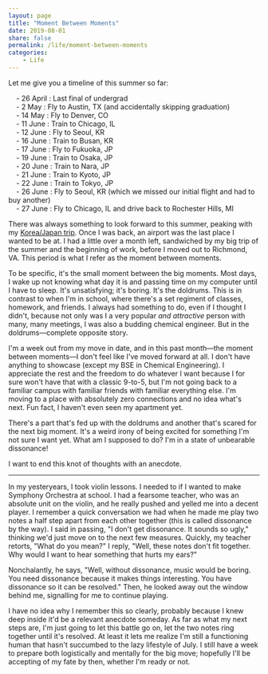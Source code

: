 ```yaml
---
layout: page
title: "Moment Between Moments"
date: 2019-08-01
share: false
permalink: /life/moment-between-moments
categories:
    - Life
---
```


Let me give you a timeline of this summer so far:

&nbsp;&nbsp;&nbsp;&nbsp;- 26 April : Last final of undergrad  
&nbsp;&nbsp;&nbsp;&nbsp;- 2 May : Fly to Austin, TX (and accidentally skipping graduation)  
&nbsp;&nbsp;&nbsp;&nbsp;- 14 May : Fly to Denver, CO  
&nbsp;&nbsp;&nbsp;&nbsp;- 11 June : Train to Chicago, IL  
&nbsp;&nbsp;&nbsp;&nbsp;- 12 June : Fly to Seoul, KR  
&nbsp;&nbsp;&nbsp;&nbsp;- 16 June : Train to Busan, KR  
&nbsp;&nbsp;&nbsp;&nbsp;- 17 June : Fly to Fukuoka, JP  
&nbsp;&nbsp;&nbsp;&nbsp;- 19 June : Train to Osaka, JP  
&nbsp;&nbsp;&nbsp;&nbsp;- 20 June : Train to Nara, JP  
&nbsp;&nbsp;&nbsp;&nbsp;- 21 June : Train to Kyoto, JP  
&nbsp;&nbsp;&nbsp;&nbsp;- 22 June : Train to Tokyo, JP  
&nbsp;&nbsp;&nbsp;&nbsp;- 26 June : Fly to Seoul, KR (which we missed our initial flight and had to buy another)  
&nbsp;&nbsp;&nbsp;&nbsp;- 27 June : Fly to Chicago, IL and drive back to Rochester Hills, MI

There was always something to look forward to this summer, peaking with my [Korea/Japan trip](https://edward1kim.github.io/life_posts/korea-japan-trip-2019). Once I was back, an airport was the last place I wanted to be at. I had a little over a month left, sandwiched by my big trip of the summer and the beginning of work, before I moved out to Richmond, VA. This period is what I refer as the moment between moments. 

To be specific, it's the small moment between the big moments. Most days, I wake up not knowing what day it is and passing time on my computer until I have to sleep. It's unsatisfying; it's boring. It's the doldrums. This is in contrast to when I'm in school, where there's a set regiment of classes, homework, and friends. I always had something to do, even if I thought I didn't, because not only was I a very popular *and attractive* person with many, many meetings, I was also a budding chemical engineer. But in the doldrums—complete opposite story.

I'm a week out from my move in date, and in this past month—the moment between moments—I don't feel like I've moved forward at all. I don't have anything to showcase (except my BSE in Chemical Engineering). I appreciate the rest and the freedom to do whatever I want because I for sure won't have that with a classic 9-to-5, but I'm not going back to a familiar campus with familiar friends with familiar everything else. I'm moving to a place with absolutely zero connections and no idea what's next. Fun fact, I haven't even seen my apartment yet. 

There's a part that's fed up with the doldrums and another that's scared for the next big moment. It's a weird irony of being excited for something I'm not sure I want yet. What am I supposed to do? I'm in a state of unbearable dissonance! 

I want to end this knot of thoughts with an anecdote.

---

In my yesteryears, I took violin lessons. I needed to if I wanted to make Symphony Orchestra at school. I had a fearsome teacher, who was an absolute unit on the violin, and he really pushed and yelled me into a decent player. I remember a quick conversation we had when he made me play two notes a half step apart from each other together (this is called dissonance by the way). I said in passing, "I don't get dissonance. It sounds so ugly," thinking we'd just move on to the next few measures. Quickly, my teacher retorts, "What do you mean?" I reply, "Well, these notes don't fit together. Why would I want to hear something that hurts my ears?" 

Nonchalantly, he says, "Well, without dissonance, music would be boring. You need dissonance because it makes things interesting. You have dissonance so it can be resolved." Then, he looked away out the window behind me, signalling for me to continue playing.

I have no idea why I remember this so clearly, probably because I knew deep inside it'd be a relevant anecdote someday. As far as what my next steps are, I'm just going to let this battle go on, let the two notes ring together until it's resolved. At least it lets me realize I'm still a functioning human that hasn't succumbed to the lazy lifestyle of July. I still have a week to prepare both logistically and mentally for the big move; hopefully I'll be accepting of my fate by then, whether I'm ready or not.